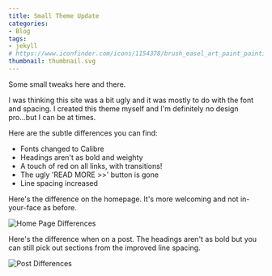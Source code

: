 ```yaml
---
title: Small Theme Update
categories:
- Blog
tags:
- jekyll
# https://www.iconfinder.com/icons/1154378/brush_easel_art_paint_painting_icon
thumbnail: thumbnail.svg
---
```


Some small tweaks here and there.

<!-- more -->

I was thinking this site was a bit ugly and it was mostly to do with the font and spacing. I created this theme myself and I'm definitely no design pro...but I can be at times.

Here are the subtle differences you can find:

* Fonts changed to Calibre
* Headings aren't as bold and weighty
* A touch of red on all links, with transitions!
* The ugly 'READ MORE >>' button is gone
* Line spacing increased

Here's the difference on the homepage. It's more welcoming and not in-your-face as before.

![Home Page Differences](/homepage.gif)

Here's the difference when on a post. The headings aren't as bold but you can still pick out sections from the improved line spacing.

![Post Differences](/post.gif)

